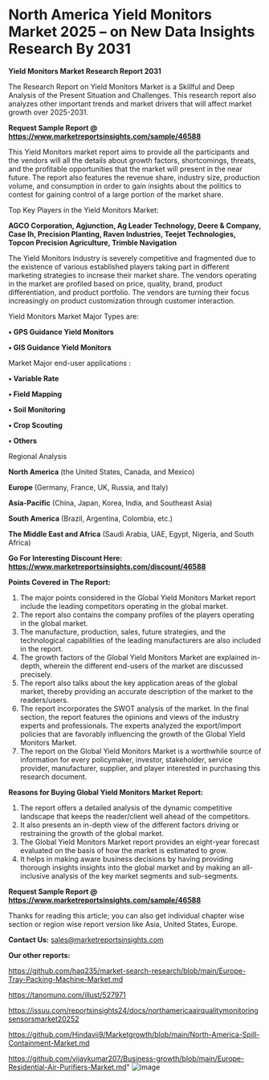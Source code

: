 # North America Yield Monitors Market 2025 – on New Data Insights Research By 2031

<strong>Yield Monitors Market Research Report 2031</strong>

The Research Report on Yield Monitors Market is a Skillful and Deep Analysis of the Present Situation and Challenges. This research report also analyzes other important trends and market drivers that will affect market growth over 2025-2031.

<strong>Request Sample Report @ <a href=https://www.marketreportsinsights.com/sample/46588>https://www.marketreportsinsights.com/sample/46588</a></strong>

This Yield Monitors market report aims to provide all the participants and the vendors will all the details about growth factors, shortcomings, threats, and the profitable opportunities that the market will present in the near future. The report also features the revenue share, industry size, production volume, and consumption in order to gain insights about the politics to contest for gaining control of a large portion of the market share.

Top Key Players in the Yield Monitors Market:

<strong>AGCO Corporation, Agjunction, Ag Leader Technology, Deere & Company, Case Ih, Precision Planting, Raven Industries, Teejet Technologies, Topcon Precision Agriculture, Trimble Navigation</strong>

The Yield Monitors Industry is severely competitive and fragmented due to the existence of various established players taking part in different marketing strategies to increase their market share. The vendors operating in the market are profiled based on price, quality, brand, product differentiation, and product portfolio. The vendors are turning their focus increasingly on product customization through customer interaction.

Yield Monitors Market Major Types are:

<strong>•  GPS Guidance Yield Monitors

•  GIS Guidance Yield Monitors</strong>

Market Major end-user applications :

<strong>•  Variable Rate

•  Field Mapping

•  Soil Monitoring

•  Crop Scouting

•  Others</strong>

Regional Analysis

</u><strong><b>North America</b></strong> (the United States, Canada, and Mexico)

<strong><b>Europe </b></strong>(Germany, France, UK, Russia, and Italy)

<strong><b>Asia-Pacific</b></strong> (China, Japan, Korea, India, and Southeast Asia)

<strong><b>South America</b></strong> (Brazil, Argentina, Colombia, etc.)

<strong><b>The Middle East and Africa</b></strong> (Saudi Arabia, UAE, Egypt, Nigeria, and South Africa)

<strong>Go For Interesting Discount Here: <a href=https://www.marketreportsinsights.com/discount/46588>https://www.marketreportsinsights.com/discount/46588</a></strong>

<strong>Points Covered in The Report:</strong>
<ol>
  <li>The major points considered in the Global Yield Monitors Market report include the leading competitors operating in the global market.</li>
  <li>The report also contains the company profiles of the players operating in the global market.</li>
  <li>The manufacture, production, sales, future strategies, and the technological capabilities of the leading manufacturers are also included in the report.</li>
  <li>The growth factors of the Global Yield Monitors Market are explained in-depth, wherein the different end-users of the market are discussed precisely.</li>
  <li>The report also talks about the key application areas of the global market, thereby providing an accurate description of the market to the readers/users.</li>
  <li>The report incorporates the SWOT analysis of the market. In the final section, the report features the opinions and views of the industry experts and professionals. The experts analyzed the export/import policies that are favorably influencing the growth of the Global Yield Monitors Market.</li>
  <li>The report on the Global Yield Monitors Market is a worthwhile source of information for every policymaker, investor, stakeholder, service provider, manufacturer, supplier, and player interested in purchasing this research document.</li>
</ol>
<strong>Reasons for Buying Global Yield Monitors Market Report:</strong>

<ol>
  <li>The report offers a detailed analysis of the dynamic competitive landscape that keeps the reader/client well ahead of the competitors.</li>
  <li>It also presents an in-depth view of the different factors driving or restraining the growth of the global market.</li>
  <li>The Global Yield Monitors Market report provides an eight-year forecast evaluated on the basis of how the market is estimated to grow.</li>
  <li>It helps in making aware business decisions by having providing thorough insights insights into the global market and by making an all-inclusive analysis of the key market segments and sub-segments.</li>
</ol>
<strong>Request Sample Report @ <a href=https://www.marketreportsinsights.com/sample/46588>https://www.marketreportsinsights.com/sample/46588</a></strong>


Thanks for reading this article; you can also get individual chapter wise section or region wise report version like Asia, United States, Europe.

<strong>Contact Us:</strong>
sales@marketreportsinsights.com

<strong>Our other reports:</strong>

<a href=https://github.com/haq235/market-search-research/blob/main/Europe-Tray-Packing-Machine-Market.md>https://github.com/haq235/market-search-research/blob/main/Europe-Tray-Packing-Machine-Market.md</a>

<a href=https://tanomuno.com/illust/527971>https://tanomuno.com/illust/527971</a>

<a href=https://issuu.com/reportsinsights24/docs/northamericaairqualitymonitoringsensorsmarket20252>https://issuu.com/reportsinsights24/docs/northamericaairqualitymonitoringsensorsmarket20252</a>

<a href=https://github.com/Hindavii9/Marketgrowth/blob/main/North-America-Spill-Containment-Market.md>https://github.com/Hindavii9/Marketgrowth/blob/main/North-America-Spill-Containment-Market.md</a>

<a href=https://github.com/vijaykumar207/Business-growth/blob/main/Europe-Residential-Air-Purifiers-Market.md>https://github.com/vijaykumar207/Business-growth/blob/main/Europe-Residential-Air-Purifiers-Market.md</a>"
![image](https://github.com/user-attachments/assets/e298a09a-4536-4727-8e7d-e250b4cfe780)

